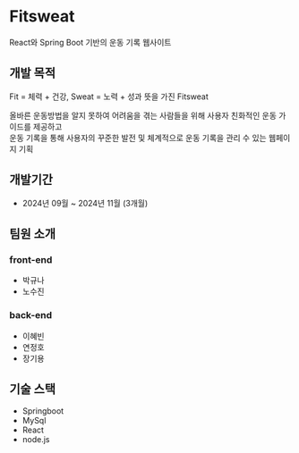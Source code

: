 # Fitsweat
React와 Spring Boot 기반의 운동 기록 웹사이트   
## 개발 목적
Fit = 체력 + 건강, Sweat = 노력 + 성과 뜻을 가진 Fitsweat  
  
올바른 운동방법을 알지 못하여 어려움을 겪는 사람들을 위해 사용자 친화적인 운동 가이드를 제공하고   
운동 기록을 통해 사용자의 꾸준한 발전 및 체계적으로 운동 기록을 관리 수 있는 웹페이지 기획
## 개발기간
- 2024년 09월 ~ 2024년 11월 (3개월)
## 팀원 소개
### front-end
 - 박규나
 - 노수진
### back-end
 - 이혜빈
 - 연정호
 - 장기용

## 기술 스택
  - Springboot
  - MySql
  - React
  - node.js
